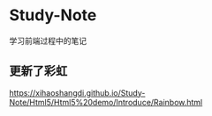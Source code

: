 # Study-Note
学习前端过程中的笔记


## 更新了彩虹
https://xihaoshangdi.github.io/Study-Note/Html5/Html5%20demo/Introduce/Rainbow.html
